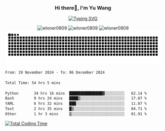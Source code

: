 <h3 align="center">Hi there👋, I'm Yu Wang</h1>

<p align="center"><a href="https://git.io/typing-svg"><img src="https://readme-typing-svg.demolab.com?font=Alex+Brush&size=18&pause=1000&color=716A50&background=6F66FF00&center=true&vCenter=true&width=435&lines=To+love+oneself+is+the+beginning+of+a+lifelong+romance.+%E2%80%94+Oscar+Wilde" alt="Typing SVG" /></a></p>


<p align="center">
 <img src="https://github-readme-stats.vercel.app/api/top-langs?username=wloner0809&show_icons=true&locale=en&layout=compact" alt="wloner0809" height=120 />
 <img src="https://github-readme-stats.vercel.app/api?username=wloner0809&show_icons=true&locale=en" alt="wloner0809" height=120 />
 <img src="https://github-readme-streak-stats.herokuapp.com/?user=wloner0809&" alt="wloner0809" height=120 />
 <img src="https://github.com/Wloner0809/Wloner0809/blob/output/github-contribution-grid-snake.svg">
</p>
 
<!--START_SECTION:waka-->

```txt
From: 29 November 2024 - To: 06 December 2024

Total Time: 54 hrs 5 mins

Python       34 hrs 16 mins  ███████████████▓░░░░░░░░░   62.14 %
Bash         9 hrs 24 mins   ████▒░░░░░░░░░░░░░░░░░░░░   17.07 %
YAML         6 hrs 32 mins   ███░░░░░░░░░░░░░░░░░░░░░░   11.87 %
Text         2 hrs 35 mins   █▒░░░░░░░░░░░░░░░░░░░░░░░   04.71 %
Other        1 hr 3 mins     ▒░░░░░░░░░░░░░░░░░░░░░░░░   01.91 %
```

<!--END_SECTION:waka-->

[![Total Coding Time](https://wakatime.com/badge/user/3b010e91-e8bb-445f-9eac-c8ab5bc30cb6.svg)](https://wakatime.com/@3b010e91-e8bb-445f-9eac-c8ab5bc30cb6)
